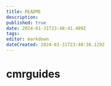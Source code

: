 ```yaml
---
title: README
description: 
published: true
date: 2024-01-31T23:48:41.409Z
tags: 
editor: markdown
dateCreated: 2024-01-31T23:48:36.129Z
---
```


# cmrguides
